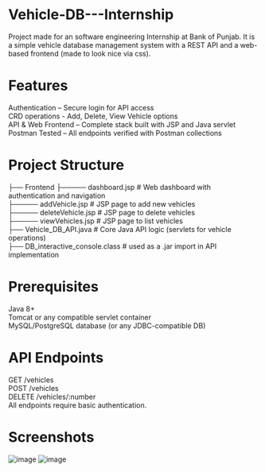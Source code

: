 # Vehicle-DB---Internship
Project made for an software engineering Internship at Bank of Punjab. It is a simple vehicle database management system with a REST API and a web-based frontend (made to look nice via css).

# Features

Authentication – Secure login for API access <br>
CRD operations - Add, Delete, View Vehicle options <br>
API & Web Frontend – Complete stack built with JSP and Java servlet <br>
Postman Tested – All endpoints verified with Postman collections <br>

# Project Structure

├── Frontend
├───── dashboard.jsp           # Web dashboard with authentication and navigation <br>
├───── addVehicle.jsp          # JSP page to add new vehicles <br>
├───── deleteVehicle.jsp       # JSP page to delete vehicles <br>
├───── viewVehicles.jsp        # JSP page to list vehicles <br>
├── Vehicle_DB_API.java     # Core Java API logic (servlets for vehicle operations) <br>
├── DB_interactive_console.class # used as a .jar import in API implementation

# Prerequisites

Java 8+ <br>
Tomcat or any compatible servlet container <br>
MySQL/PostgreSQL database (or any JDBC-compatible DB) <br>

# API Endpoints

GET /vehicles <br>
POST /vehicles <br>
DELETE /vehicles/:number <br>
All endpoints require basic authentication. <br>

# Screenshots

![image](https://github.com/user-attachments/assets/80ad38bd-f05e-4a61-a626-d0aff152d8a9)
![image](https://github.com/user-attachments/assets/72c6787e-91a2-4422-8655-80134608b21d)

